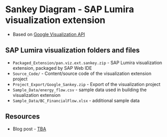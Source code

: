 Sankey Diagram - SAP Lumira visualization extension
=================================================
 * Based on [Google Visualization API](https://developers.google.com/chart/interactive/docs/gallery/sankey)

SAP Lumira visualization folders and files
-----------
* `Packaged_Extension/pan.viz.ext.sankey.zip` - SAP Lumira visualization extension, packaged by SAP Web IDE
* `Source_Code/` - Content/source code of the visualization extension project
* `Project_Export/Google_Sankey.zip` - Export of the visualization project
* `Sample_Data/energy_flow.csv` - sample data used in building the visualization extension
* `Sample_Data/BC_FinancialFlow.xlsx` - additional sample data

Resources
-----------
* Blog post - [TBA](http://scn.sap.com/community/lumira/)